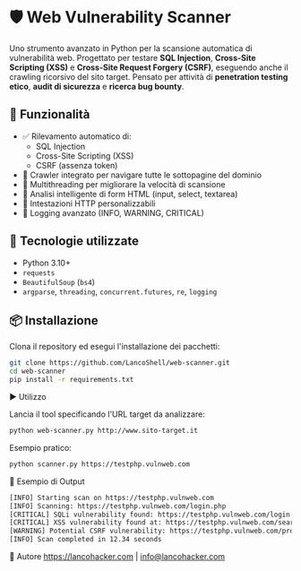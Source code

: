 # 🛡️ Web Vulnerability Scanner

Uno strumento avanzato in Python per la scansione automatica di vulnerabilità web. Progettato per testare **SQL Injection**, **Cross-Site Scripting (XSS)** e **Cross-Site Request Forgery (CSRF)**, eseguendo anche il crawling ricorsivo del sito target. Pensato per attività di **penetration testing etico**, **audit di sicurezza** e **ricerca bug bounty**.

## 🚀 Funzionalità

- ✅ Rilevamento automatico di:
  - SQL Injection
  - Cross-Site Scripting (XSS)
  - CSRF (assenza token)
- 🔎 Crawler integrato per navigare tutte le sottopagine del dominio
- 🔁 Multithreading per migliorare la velocità di scansione
- 🧠 Analisi intelligente di form HTML (input, select, textarea)
- 🪪 Intestazioni HTTP personalizzabili
- 📜 Logging avanzato (INFO, WARNING, CRITICAL)

## 🧰 Tecnologie utilizzate

- Python 3.10+
- `requests`
- `BeautifulSoup` (`bs4`)
- `argparse`, `threading`, `concurrent.futures`, `re`, `logging`

## 📦 Installazione

Clona il repository ed esegui l'installazione dei pacchetti:

```bash
git clone https://github.com/LancoShell/web-scanner.git
cd web-scanner
pip install -r requirements.txt
```

▶️ Utilizzo

Lancia il tool specificando l'URL target da analizzare:
```bash
python web-scanner.py http://www.sito-target.it
```
Esempio pratico:
```bash
python scanner.py https://testphp.vulnweb.com
```
🧪 Esempio di Output
```bash
[INFO] Starting scan on https://testphp.vulnweb.com
[INFO] Scanning: https://testphp.vulnweb.com/login.php
[CRITICAL] SQLi vulnerability found: https://testphp.vulnweb.com/login.php?vulntest=' OR '1'='1
[CRITICAL] XSS vulnerability found at: https://testphp.vulnweb.com/search.php
[WARNING] Potential CSRF vulnerability: https://testphp.vulnweb.com/profile
[INFO] Scan completed in 12.34 seconds
```
👤 Autore
https://lancohacker.com  |  info@lancohacker.com
